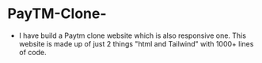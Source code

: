 # PayTM-Clone-
- I have build a Paytm clone website which is also responsive one.
This website is made up of just 2 things "html and Tailwind"
with 1000+ lines of code.
